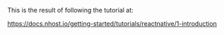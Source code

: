 This is the result of following the tutorial at:

https://docs.nhost.io/getting-started/tutorials/reactnative/1-introduction
